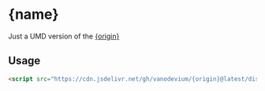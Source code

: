 # {name}

Just a UMD version of the [{origin}](https://www.npmjs.com/package/{origin}/v/{version})

## Usage

```html
<script src="https://cdn.jsdelivr.net/gh/vanodevium/{origin}@latest/dist/umd.min.js"></script>
```
